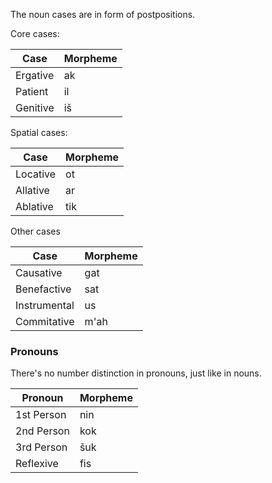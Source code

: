 The noun cases are in form of postpositions.

Core cases:

| Case     | Morpheme |
| -------- | -------- |
| Ergative | ak       |
| Patient  | il       |
| Genitive | iš       |

Spatial cases:

| Case     | Morpheme |
| -------- | -------- |
| Locative | ot       |
| Allative | ar       |
| Ablative | tik      |

Other cases

| Case         | Morpheme |
| ------------ | -------- |
| Causative    | gat      |
| Benefactive  | sat      |
| Instrumental | us       |
| Commitative  | m'ah     |

### Pronouns

There's no number distinction in pronouns, just like in nouns.

| Pronoun    | Morpheme |
| ---------- | -------- |
| 1st Person | nin      |
| 2nd Person | kok      |
| 3rd Person | šuk      |
| Reflexive  | fis      |
